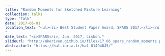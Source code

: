```yaml
---
title: "Random Moments for Sketched Mixture Learning"
collection: talks
type: "Talk"
date: 2017-06-01
location_text: "<ul><li> Best Student Paper Award, SPARS 2017.</li></ul>
"
date_text: "<i>SPARS</i>, Jun. 2017, Lisbon."
slideurl: "http://nkeriven.github.io/files/17_06_spars_random_moments.pdf"
abstracturl: "https://hal.inria.fr/hal-01494045/"
---
```

